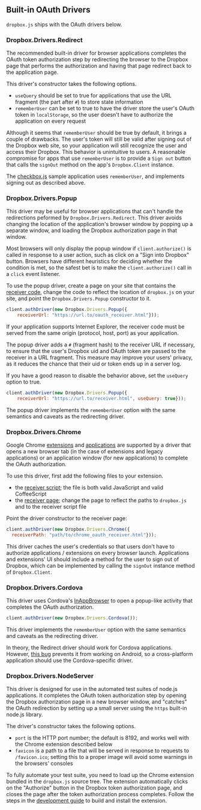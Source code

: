 ## Built-in OAuth Drivers

`dropbox.js` ships with the OAuth drivers below.

### Dropbox.Drivers.Redirect

The recommended built-in driver for browser applications completes the OAuth
token authorization step by redirecting the browser to the Dropbox page that
performs the authorization and having that page redirect back to the
application page.

This driver's constructor takes the following options.

* `useQuery` should be set to true for applications that use the URL fragment
(the part after `#`) to store state information
* `rememberUser` can be set to true to have the driver store the user's OAuth
token in `localStorage`, so the user doesn't have to authorize the application
on every request

Although it seems that `rememberUser` should be true by default, it brings a
couple of drawbacks. The user's token will still be valid after signing out of
the Dropbox web site, so your application will still recognize the user and
access their Dropbox. This behavior is unintuitive to users. A reasonable
compromise for apps that use `rememberUser` is to provide a `Sign out` button
that calls the `signOut` method on the app's `Dropbox.Client` instance.

The [checkbox.js](../samples/checkbox.js) sample application uses
`rememberUser`, and implements signing out as described above.


### Dropbox.Drivers.Popup

This driver may be useful for browser applications that can't handle the
redirections peformed by `Dropbox.Drivers.Redirect`. This driver avoids
changing the location of the application's browser window by popping up a
separate window, and loading the Dropbox authorization page in that window.

Most browsers will only display the popup window if `client.authorize()` is
called in response to a user action, such as click on a "Sign into Dropbox"
button. Browsers have different heuristics for deciding whether the condition
is met, so the safest bet is to make the `client.authorize()` call in a `click`
event listener.

To use the popup driver, create a page on your site that contains the
[receiver code](../test/html/oauth_receiver.html),
change the code to reflect the location of `dropbox.js` on your site, and point
the `Dropbox.Drivers.Popup` constructor to it.

```javascript
client.authDriver(new Dropbox.Drivers.Popup({
    receiverUrl: "https://url.to/oauth_receiver.html"}));
```

If your application supports Internet Explorer, the receiver code must be
served from the same origin (protocol, host, port) as your application.

The popup driver adds a `#` (fragment hash) to the receiver URL if necessary,
to ensure that the user's Dropbox uid and OAuth token are passed to the
receiver in a URL fragment. This measure may improve your users' privacy, as it
reduces the chance that their uid or token ends up in a server log.

If you have a good reason to disable the behavior above, set the `useQuery`
option to true.

```javascript
client.authDriver(new Dropbox.Drivers.Popup({
    receiverUrl: "https://url.to/receiver.html", useQuery: true}));
```

The popup driver implements the `rememberUser` option with the same semantics
and caveats as the redirecting driver.


### Dropbox.Drivers.Chrome

Google Chrome [extensions](http://developer.chrome.com/extensions/) and
[applications](http://developer.chrome.com/apps/) are supported by a driver
that opens a new browser tab (in the case of extensions and legacy
applications) or an application window (for new applications) to complete the
OAuth authorization.

To use this driver, first add the following files to your extension.

* the [receiver script](../test/src/helpers/chrome_oauth_receiver.coffee); the
file is both valid JavaScript and valid CoffeeScript
* the [receiver page](../test/html/chrome_oauth_receiver.html); change the page
to reflect the paths to `dropbox.js` and to the receiver script file

Point the driver constructor to the receiver page:

```javascript
client.authDriver(new Dropbox.Drivers.Chrome({
  receiverPath: "path/to/chrome_oauth_receiver.html"}));
```

This driver caches the user's credentials so that users don't have to authorize
applications / extensions on every browser launch. Applications and extensions'
UI should include a method for the user to sign out of Dropbox, which can be
implemented by calling the `signOut` instance method of `Dropbox.Client`.


### Dropbox.Drivers.Cordova

This driver uses Cordova's
[InAppBrowser](http://cordova.apache.org/docs/en/2.4.0/cordova_inappbrowser_inappbrowser.md.html#InAppBrowser)
to open a popup-like activity that completes the OAuth authorization.

```javascript
client.authDriver(new Dropbox.Drivers.Cordova());
```

This driver implements the `rememberUser` option with the same semantics and
caveats as the redirecting driver.


In theory, the Redirect driver should work for Cordova applications. However,
[this bug](https://code.google.com/p/android/issues/detail?id=17327) prevents
it from working on Android, so a cross-platform application should use the
Cordova-specific driver.


### Dropbox.Drivers.NodeServer

This driver is designed for use in the automated test suites of node.js
applications. It completes the OAuth token authorization step by opening the
Dropbox authorization page in a new browser window, and "catches" the OAuth
redirection by setting up a small server using the `https` built-in node.js
library.

The driver's constructor takes the following options.

* `port` is the HTTP port number; the default is 8192, and works well with the
Chrome extension described below
* `favicon` is a path to a file that will be served in response to requests to
`/favicon.ico`; setting this to a proper image will avoid some warnings in the
browsers' consoles

To fully automate your test suite, you need to load up the Chrome extension
bundled in the `dropbox.js` source tree. The extension automatically clicks on
the "Authorize" button in the Dropbox token authorization page, and closes the
page after the token authorization process completes. Follow the steps in the
[development guide](./development.md) to build and install the extension.

